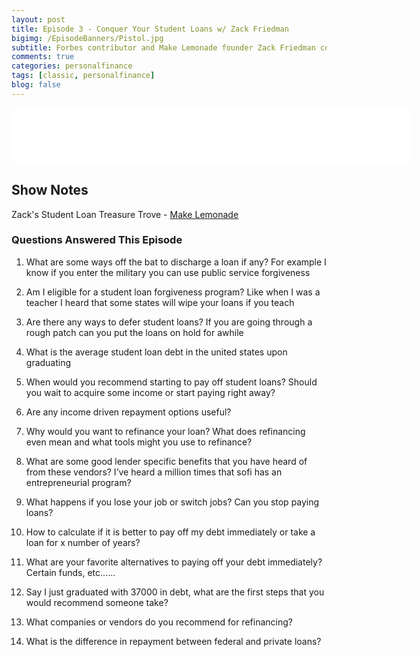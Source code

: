 ```yaml
---
layout: post
title: Episode 3 - Conquer Your Student Loans w/ Zack Friedman
bigimg: /EpisodeBanners/Pistol.jpg
subtitle: Forbes contributor and Make Lemonade founder Zack Friedman comes on to talk all things student loans
comments: true
categories: personalfinance
tags: [classic, personalfinance]
blog: false
---
```

<iframe style="border: none" src="//html5-player.libsyn.com/embed/episode/id/5251517/height/90/width/640/theme/custom/autonext/no/thumbnail/yes/autoplay/no/preload/no/no_addthis/no/direction/backward/render-playlist/no/custom-color/87A93A/" height="90" width="640" scrolling="no"  allowfullscreen webkitallowfullscreen mozallowfullscreen oallowfullscreen msallowfullscreen></iframe>

## Show Notes

Zack's Student Loan Treasure Trove - [Make Lemonade](http://makelemonade.co/)

### Questions Answered This Episode 

1) What are some ways off the bat to discharge a loan if any? For example I know if you enter the military you can use public service forgiveness

2) Am I eligible for a student loan forgiveness program? Like when I was a teacher I heard that some states will wipe your loans if you teach

3) Are there any ways to defer student loans? If you are going through a rough patch can you put the loans on hold for awhile

4) What is the average student loan debt in the united states upon graduating

5) When would you recommend starting to pay off student loans? Should you wait to acquire some income or start paying right away?

6) Are any income driven repayment options useful?

7) Why would you want to refinance your loan? What does refinancing even mean and what tools might you use to refinance?

8) What are some good lender specific benefits that you have heard of from these vendors? I’ve heard a million times that sofi has an entrepreneurial program?

9) What happens if you lose your job or switch jobs? Can you stop paying loans?

10) How to calculate if it is better to pay off my debt immediately or take a loan for x number of years?

11) What are your favorite alternatives to paying off your debt immediately? Certain funds, etc……

12) Say I just graduated with 37000 in debt, what are the first steps that you would recommend someone take?

13) What companies or vendors do you recommend for refinancing? 

14) What is the difference in repayment between federal and private loans?


